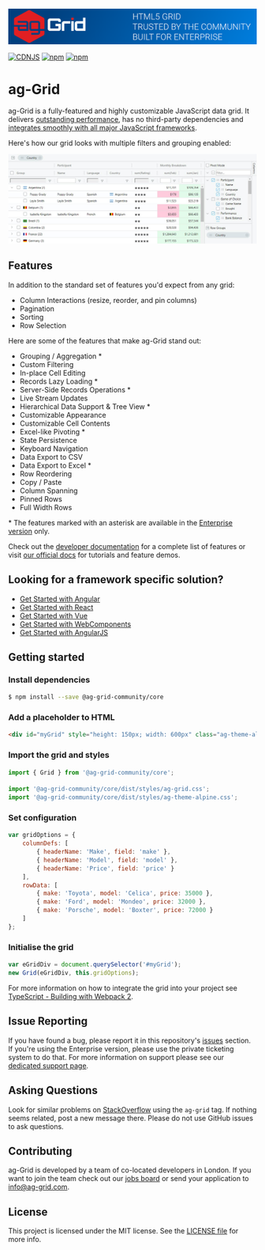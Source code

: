 ![alt text](./github-banner.png "ag-Grid")

[![CDNJS](https://img.shields.io/cdnjs/v/ag-grid.svg)](https://cdnjs.com/libraries/ag-grid)
[![npm](https://img.shields.io/npm/dm/ag-grid-community.svg)](https://www.npmjs.com/package/ag-grid-community)
[![npm](https://img.shields.io/npm/dt/ag-grid-community.svg)](https://www.npmjs.com/package/ag-grid-community)

# ag-Grid

ag-Grid is a fully-featured and highly customizable JavaScript data grid.
It delivers [outstanding performance](https://www.ag-grid.com/example.php?utm_source=@ag-grid-community/core-readme&utm_medium=repository&utm_campaign=github#/performance/1), has no third-party dependencies and [integrates smoothly with all major JavaScript frameworks](https://www.ag-grid.com/javascript-grid-getting-started/?utm_source=@ag-grid-community/core-readme&utm_medium=repository&utm_campaign=github).

Here's how our grid looks with multiple filters and grouping enabled:

![alt text](./github-grid-demo.jpg "ag-Grid demo")

## Features

In addition to the standard set of features you'd expect from any grid:

* Column Interactions (resize, reorder, and pin columns)
* Pagination
* Sorting
* Row Selection

Here are some of the features that make ag-Grid stand out:

* Grouping / Aggregation *
* Custom Filtering
* In-place Cell Editing
* Records Lazy Loading *
* Server-Side Records Operations *
* Live Stream Updates
* Hierarchical Data Support & Tree View *
* Customizable Appearance
* Customizable Cell Contents
* Excel-like Pivoting *
* State Persistence
* Keyboard Navigation
* Data Export to CSV
* Data Export to Excel *
* Row Reordering
* Copy / Paste
* Column Spanning
* Pinned Rows
* Full Width Rows

\* The features marked with an asterisk are available in the [Enterprise version](https://www.ag-grid.com/license-pricing.php?utm_source=@ag-grid-community/core-readme&utm_medium=repository&utm_campaign=github) only.

Check out the [developer documentation](https://www.ag-grid.com/documentation-main/documentation.php?utm_source=@ag-grid-community/core-readme&utm_medium=repository&utm_campaign=github) for a complete list of features or visit [our official docs](https://www.ag-grid.com/features-overview?utm_source=@ag-grid-community/core-readme&utm_medium=repository&utm_campaign=github) for tutorials and feature demos.

## Looking for a framework specific solution?

* [Get Started with Angular](https://www.ag-grid.com/angular-grid/?utm_source=@ag-grid-community/core-readme&utm_medium=repository&utm_campaign=github)
* [Get Started with React](https://www.ag-grid.com/react-grid/?utm_source=@ag-grid-community/core-readme&utm_medium=repository&utm_campaign=github)
* [Get Started with Vue](https://www.ag-grid.com/vue-getting-started/?utm_source=@ag-grid-community/core-readme&utm_medium=repository&utm_campaign=github)
* [Get Started with WebComponents](https://www.ag-grid.com/best-web-component-data-grid/?utm_source=@ag-grid-community/core-readme&utm_medium=repository&utm_campaign=github)
* [Get Started with AngularJS](https://www.ag-grid.com/best-angularjs-grid/?utm_source=@ag-grid-community/core-readme&utm_medium=repository&utm_campaign=github)

## Getting started

### Install dependencies

```sh
$ npm install --save @ag-grid-community/core
```

### Add a placeholder to HTML

```html
<div id="myGrid" style="height: 150px; width: 600px" class="ag-theme-alpine"></div>
```

### Import the grid and styles

```js
import { Grid } from '@ag-grid-community/core';

import '@ag-grid-community/core/dist/styles/ag-grid.css';
import '@ag-grid-community/core/dist/styles/ag-theme-alpine.css';
```

### Set configuration

```js
var gridOptions = {
	columnDefs: [
		{ headerName: 'Make', field: 'make' },
		{ headerName: 'Model', field: 'model' },
		{ headerName: 'Price', field: 'price' }
	],
	rowData: [
		{ make: 'Toyota', model: 'Celica', price: 35000 },
		{ make: 'Ford', model: 'Mondeo', price: 32000 },
		{ make: 'Porsche', model: 'Boxter', price: 72000 }
	]
};
```

### Initialise the grid

```js
var eGridDiv = document.querySelector('#myGrid');
new Grid(eGridDiv, this.gridOptions);
```

For more information on how to integrate the grid into your project see [TypeScript - Building with Webpack 2](https://www.ag-grid.com/ag-grid-building-typescript/?utm_source=@ag-grid-community/core-readme&utm_medium=repository&utm_campaign=github).

## Issue Reporting

If you have found a bug, please report it in this repository's [issues](https://github.com/ag-grid/ag-grid/issues) section. If you're using the Enterprise version, please use the private ticketing system to do that. For more information on support please see our [dedicated support page](https://www.ag-grid.com/support.php?utm_source=@ag-grid-community/core-readme&utm_medium=repository&utm_campaign=github).

## Asking Questions

Look for similar problems on [StackOverflow](https://stackoverflow.com/questions/tagged/ag-grid) using the `ag-grid` tag. If nothing seems related, post a new message there. Please do not use GitHub issues to ask questions.

## Contributing

ag-Grid is developed by a team of co-located developers in London. If you want to join the team check out our [jobs board](https://www.ag-grid.com/ag-grid-jobs-board/?utm_source=@ag-grid-community/core-readme&utm_medium=repository&utm_campaign=github) or send your application to info@ag-grid.com.

## License

This project is licensed under the MIT license. See the [LICENSE file](./LICENSE.txt) for more info.
